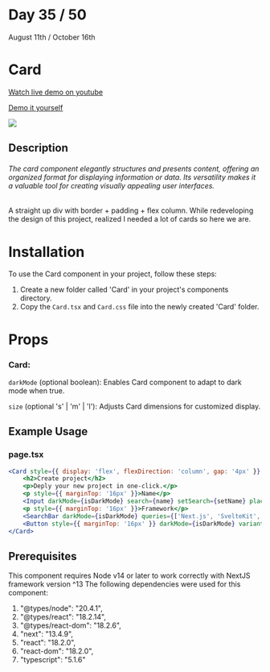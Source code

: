 # Day 35 / 50

August 11th / October 16th

# Card
<a href="https://www.youtube.com/watch?v=CQMOWi0HVhQ" target="_blank">Watch live demo on youtube</a>

<a href="https:/ / 50daysofcomponents.netlify.app/Card" target="_blank">Demo it yourself</a>

<a href="https:/ / 50daysofcomponents.netlify.app/Card" target="_blank"><img src="https://cdn.discordapp.com/attachments/715319623637270638/1139675213106262037/image.png"/></a>  

## Description 

###### The card component elegantly structures and presents content, offering an organized format for displaying information or data. Its versatility makes it a valuable tool for creating visually appealing user interfaces.

A straight up div with border + padding + flex column. While redeveloping the design of this project, realized I needed a lot of cards so here we are. 

# Installation 

To use the Card component in your project, follow these steps:

1. Create a new folder called 'Card' in your project's components directory.
2. Copy the `Card.tsx` and `Card.css` file into the newly created 'Card' folder.

# Props 
### Card:
`darkMode` (optional boolean): Enables Card component to adapt to dark mode when true.

`size` (optional 's' | 'm' | 'l'): Adjusts Card dimensions for customized display.

## Example Usage
### page.tsx
```jsx
<Card style={{ display: 'flex', flexDirection: 'column', gap: '4px' }} darkMode={isDarkMode}>
    <h2>Create project</h2>
    <p>Deply your new project in one-click.</p>
    <p style={{ marginTop: '16px' }}>Name</p>
    <Input darkMode={isDarkMode} search={name} setSearch={setName} placeHolder='Name of your project' />
    <p style={{ marginTop: '16px' }}>Framework</p>
    <SearchBar darkMode={isDarkMode} queries={['Next.js', 'SvelteKit', 'Vue.js', 'Nuxt.js']} />
    <Button style={{ marginTop: '16px' }} darkMode={isDarkMode} variant='primary' text='Submit' />
</Card>
```

## Prerequisites
This component requires Node v14 or later to work correctly with NextJS framework version ^13
The following dependencies were used for this component:
1. "@types/node": "20.4.1",
2. "@types/react": "18.2.14",
3. "@types/react-dom": "18.2.6",
4. "next": "13.4.9",
5. "react": "18.2.0",
6. "react-dom": "18.2.0",
7. "typescript": "5.1.6"

